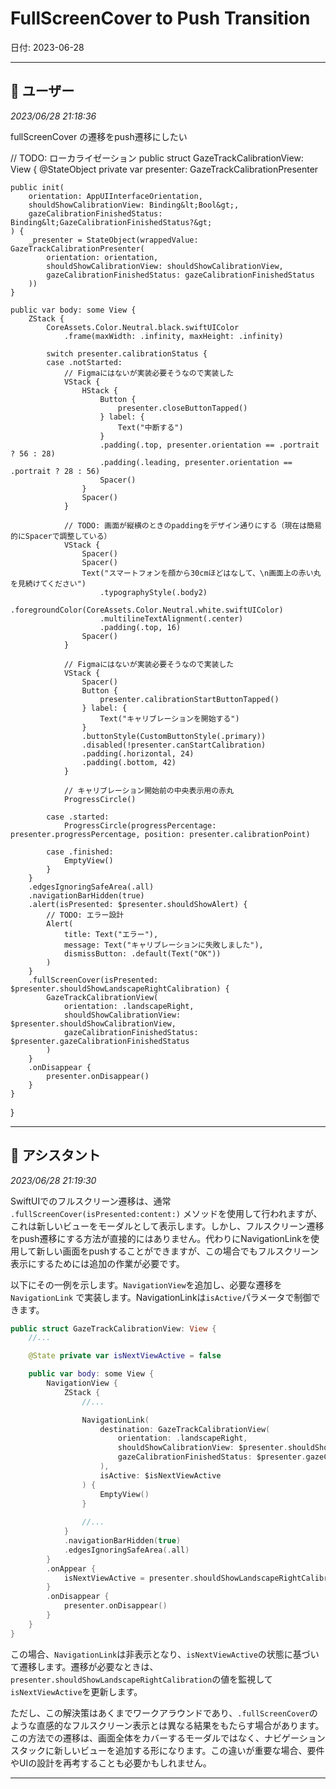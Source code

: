 # FullScreenCover to Push Transition

日付: 2023-06-28

---

## 👤 ユーザー
*2023/06/28 21:18:36*

fullScreenCover の遷移をpush遷移にしたい

// TODO: ローカライゼーション
public struct GazeTrackCalibrationView: View {
    @StateObject private var presenter: GazeTrackCalibrationPresenter

    public init(
        orientation: AppUIInterfaceOrientation,
        shouldShowCalibrationView: Binding&lt;Bool&gt;,
        gazeCalibrationFinishedStatus: Binding&lt;GazeCalibrationFinishedStatus?&gt;
    ) {
        _presenter = StateObject(wrappedValue: GazeTrackCalibrationPresenter(
            orientation: orientation,
            shouldShowCalibrationView: shouldShowCalibrationView,
            gazeCalibrationFinishedStatus: gazeCalibrationFinishedStatus
        ))
    }

    public var body: some View {
        ZStack {
            CoreAssets.Color.Neutral.black.swiftUIColor
                .frame(maxWidth: .infinity, maxHeight: .infinity)

            switch presenter.calibrationStatus {
            case .notStarted:
                // Figmaにはないが実装必要そうなので実装した
                VStack {
                    HStack {
                        Button {
                            presenter.closeButtonTapped()
                        } label: {
                            Text("中断する")
                        }
                        .padding(.top, presenter.orientation == .portrait ? 56 : 28)
                        .padding(.leading, presenter.orientation == .portrait ? 28 : 56)
                        Spacer()
                    }
                    Spacer()
                }

                // TODO: 画面が縦横のときのpaddingをデザイン通りにする（現在は簡易的にSpacerで調整している）
                VStack {
                    Spacer()
                    Spacer()
                    Text("スマートフォンを顔から30cmほどはなして、\n画面上の赤い丸を見続けてください")
                        .typographyStyle(.body2)
                        .foregroundColor(CoreAssets.Color.Neutral.white.swiftUIColor)
                        .multilineTextAlignment(.center)
                        .padding(.top, 16)
                    Spacer()
                }

                // Figmaにはないが実装必要そうなので実装した
                VStack {
                    Spacer()
                    Button {
                        presenter.calibrationStartButtonTapped()
                    } label: {
                        Text("キャリブレーションを開始する")
                    }
                    .buttonStyle(CustomButtonStyle(.primary))
                    .disabled(!presenter.canStartCalibration)
                    .padding(.horizontal, 24)
                    .padding(.bottom, 42)
                }

                // キャリブレーション開始前の中央表示用の赤丸
                ProgressCircle()

            case .started:
                ProgressCircle(progressPercentage: presenter.progressPercentage, position: presenter.calibrationPoint)

            case .finished:
                EmptyView()
            }
        }
        .edgesIgnoringSafeArea(.all)
        .navigationBarHidden(true)
        .alert(isPresented: $presenter.shouldShowAlert) {
            // TODO: エラー設計
            Alert(
                title: Text("エラー"),
                message: Text("キャリブレーションに失敗しました"),
                dismissButton: .default(Text("OK"))
            )
        }
        .fullScreenCover(isPresented: $presenter.shouldShowLandscapeRightCalibration) {
            GazeTrackCalibrationView(
                orientation: .landscapeRight,
                shouldShowCalibrationView: $presenter.shouldShowCalibrationView,
                gazeCalibrationFinishedStatus: $presenter.gazeCalibrationFinishedStatus
            )
        }
        .onDisappear {
            presenter.onDisappear()
        }
    }
}

---

## 🤖 アシスタント
*2023/06/28 21:19:30*

SwiftUIでのフルスクリーン遷移は、通常 `.fullScreenCover(isPresented:content:)` メソッドを使用して行われますが、これは新しいビューをモーダルとして表示します。しかし、フルスクリーン遷移をpush遷移にする方法が直接的にはありません。代わりにNavigationLinkを使用して新しい画面をpushすることができますが、この場合でもフルスクリーン表示にするためには追加の作業が必要です。

以下にその一例を示します。`NavigationView`を追加し、必要な遷移を `NavigationLink` で実装します。NavigationLinkは`isActive`パラメータで制御できます。

```swift
public struct GazeTrackCalibrationView: View {
    //...

    @State private var isNextViewActive = false

    public var body: some View {
        NavigationView {
            ZStack {
                //...

                NavigationLink(
                    destination: GazeTrackCalibrationView(
                        orientation: .landscapeRight,
                        shouldShowCalibrationView: $presenter.shouldShowCalibrationView,
                        gazeCalibrationFinishedStatus: $presenter.gazeCalibrationFinishedStatus
                    ),
                    isActive: $isNextViewActive
                ) {
                    EmptyView()
                }
                
                //...
            }
            .navigationBarHidden(true)
            .edgesIgnoringSafeArea(.all)
        }
        .onAppear {
            isNextViewActive = presenter.shouldShowLandscapeRightCalibration
        }
        .onDisappear {
            presenter.onDisappear()
        }
    }
}
```

この場合、`NavigationLink`は非表示となり、`isNextViewActive`の状態に基づいて遷移します。遷移が必要なときは、`presenter.shouldShowLandscapeRightCalibration`の値を監視して`isNextViewActive`を更新します。

ただし、この解決策はあくまでワークアラウンドであり、`.fullScreenCover`のような直感的なフルスクリーン表示とは異なる結果をもたらす場合があります。この方法での遷移は、画面全体をカバーするモーダルではなく、ナビゲーションスタックに新しいビューを追加する形になります。この違いが重要な場合、要件やUIの設計を再考することも必要かもしれません。

---
